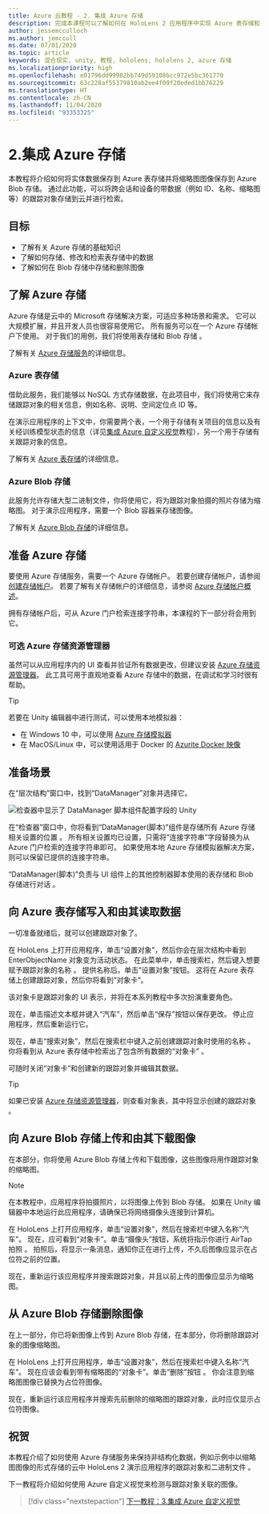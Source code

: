 ```yaml
---
title: Azure 云教程 - 2. 集成 Azure 存储
description: 完成本课程可以了解如何在 HoloLens 2 应用程序中实现 Azure 表存储和 Azure Blob 存储。
author: jessemcculloch
ms.author: jemccull
ms.date: 07/01/2020
ms.topic: article
keywords: 混合现实, unity, 教程, hololens, hololens 2, azure 存储
ms.localizationpriority: high
ms.openlocfilehash: e01796dd99982bb749d59108bcc972e5bc361770
ms.sourcegitcommit: 63c228af55379810ab2ee4f09f20eded1bb76229
ms.translationtype: HT
ms.contentlocale: zh-CN
ms.lasthandoff: 11/04/2020
ms.locfileid: "93353325"
---
```

# <a name="2-integrating-azure-storage"></a>2.集成 Azure 存储

本教程将介绍如何将实体数据保存到 Azure 表存储并将缩略图图像保存到 Azure Blob 存储。 通过此功能，可以将跨会话和设备的带数据（例如 ID、名称、缩略图等）的跟踪对象存储到云并进行检索。

## <a name="objectives"></a>目标

* 了解有关 Azure 存储的基础知识
* 了解如何存储、修改和检索表存储中的数据
* 了解如何在 Blob 存储中存储和删除图像

## <a name="understanding-azure-storage"></a>了解 Azure 存储

Azure 存储是云中的 Microsoft 存储解决方案，可适应多种场景和需求。 它可以大规模扩展，并且开发人员也很容易使用它。 所有服务可以在一个 Azure 存储帐户下使用。 对于我们的用例，我们将使用表存储和 Blob 存储 。

了解有关 [Azure 存储服务](https://docs.microsoft.com/azure/storage/blobs/storage-blobs-overview)的详细信息。

### <a name="azure-table-storage"></a>Azure 表存储

借助此服务，我们能够以 NoSQL 方式存储数据，在此项目中，我们将使用它来存储跟踪对象的相关信息，例如名称、说明、空间定位点 ID 等。

在演示应用程序的上下文中，你需要两个表，一个用于存储有关项目的信息以及有关经训练模型状态的信息（详见[集成 Azure 自定义视觉](mr-learning-azure-03.md)教程），另一个用于存储有关跟踪对象的信息。

了解有关 [Azure 表存储](https://docs.microsoft.com/azure/storage/tables/table-storage-overview)的详细信息。

### <a name="azure-blob-storage"></a>Azure Blob 存储

此服务允许存储大型二进制文件，你将使用它，将为跟踪对象拍摄的照片存储为缩略图。
对于演示应用程序，需要一个 Blob 容器来存储图像。

了解有关 [Azure Blob 存储](https://docs.microsoft.com/azure/storage/blobs/storage-blobs-introduction)的详细信息。

## <a name="preparing-azure-storage"></a>准备 Azure 存储

要使用 Azure 存储服务，需要一个 Azure 存储帐户。 若要创建存储帐户，请参阅[创建存储帐户](https://docs.microsoft.com/azure/storage/common/storage-account-create?tabs=azure-portal)。 若要了解有关存储帐户的详细信息，请参阅 [Azure 存储帐户概述](https://docs.microsoft.com/azure/storage/common/storage-account-overview)。

拥有存储帐户后，可从 Azure 门户检索连接字符串，本课程的下一部分将会用到它。

### <a name="optional-azure-storage-explorer"></a>可选 Azure 存储资源管理器

虽然可以从应用程序内的 UI 查看并验证所有数据更改，但建议安装 [Azure 存储资源管理器](https://azure.microsoft.com/features/storage-explorer/)。 此工具可用于直观地查看 Azure 存储中的数据，在调试和学习时很有帮助。

> [!TIP]
> 若要在 Unity 编辑器中进行测试，可以使用本地模拟器：
> * 在 Windows 10 中，可以使用 [Azure 存储模拟器](https://docs.microsoft.com/azure/storage/common/storage-use-emulator)
> * 在 MacOS/Linux 中，可以使用适用于 Docker 的 [Azurite Docker 映像](https://hub.docker.com/_/microsoft-azure-storage-azurite)

## <a name="preparing-the-scene"></a>准备场景

在“层次结构”窗口中，找到“DataManager”对象并选择它。

![检查器中显示了 DataManager 脚本组件配置字段的 Unity](images/mr-learning-azure/tutorial2-section4-step1-1.png)

在“检查器”窗口中，你将看到“DataManager(脚本)”组件是存储所有 Azure 存储相关设置的位置 。 所有相关设置均已设置，只需将“连接字符串”字段替换为从 Azure 门户检索的连接字符串即可。 如果使用本地 Azure 存储模拟器解决方案，则可以保留已提供的连接字符串。

“DataManager(脚本)”负责与 UI 组件上的其他控制器脚本使用的表存储和 Blob 存储进行对话  。

## <a name="writing-and-reading-data-from-azure-table-storage"></a>向 Azure 表存储写入和由其读取数据

一切准备就绪后，就可以创建跟踪对象了。

在 HoloLens 上打开应用程序，单击“设置对象”，然后你会在层次结构中看到 EnterObjectName 对象变为活动状态。 在此菜单中，单击搜索栏，然后键入想要赋予跟踪对象的名称 。 提供名称后，单击“设置对象”按钮。 这将在 Azure 表存储上创建跟踪对象，然后你将看到“对象卡”。

该对象卡是跟踪对象的 UI 表示，并将在本系列教程中多次扮演重要角色。

现在，单击描述文本框并键入“汽车”，然后单击“保存”按钮以保存更改。 停止应用程序，然后重新运行它。

现在，单击“搜索对象”，然后在搜索栏中键入之前创建跟踪对象时使用的名称 。 你将看到从 Azure 表存储中检索出了包含所有数据的“对象卡” 。

可随时关闭“对象卡”和创建新的跟踪对象并编辑其数据。

> [!TIP]
> 如果已安装 [Azure 存储资源管理器](https://azure.microsoft.com/features/storage-explorer/)，则查看对象表，其中将显示创建的跟踪对象 。

## <a name="uploading-and-download-image-from-azure-blob-storage"></a>向 Azure Blob 存储上传和由其下载图像

在本部分，你将使用 Azure Blob 存储上传和下载图像，这些图像将用作跟踪对象的缩略图。

> [!NOTE]
> 在本教程中，应用程序将拍摄照片，以将图像上传到 Blob 存储。 如果在 Unity 编辑器中本地运行此应用程序，请确保已将网络摄像头连接到计算机。

在 HoloLens 上打开应用程序，单击“设置对象”，然后在搜索栏中键入名称“汽车”。 现在，应可看到“对象卡”。单击“摄像头”按钮，系统将指示你进行 AirTap 拍照 。 拍照后，将显示一条消息，通知你正在进行上传，不久后图像应显示在占位符之前的位置。

现在，重新运行该应用程序并搜索跟踪对象，并且以前上传的图像应显示为缩略图。

## <a name="deleting-image-from-azure-blob-storage"></a>从 Azure Blob 存储删除图像

在上一部分，你已将新图像上传到 Azure Blob 存储，在本部分，你将删除跟踪对象的图像缩略图。

在 HoloLens 上打开应用程序，单击“设置对象”，然后在搜索栏中键入名称“汽车”。 现在应该会看到带有缩略图的“对象卡”。单击“删除”按钮 。 你会注意到缩略图图像已替换为占位符图像。

现在，重新运行该应用程序并搜索先前删除的缩略图的跟踪对象，此时应仅显示占位符图像。

## <a name="congratulations"></a>祝贺

本教程介绍了如何使用 Azure 存储服务来保持非结构化数据，例如示例中以缩略图图像的形式存储的云中 HoloLens 2 演示应用程序的跟踪对象和二进制文件 。

下一教程将介绍如何使用 Azure 自定义视觉来检测与跟踪对象关联的图像。

> [!div class="nextstepaction"]
> [下一教程：3.集成 Azure 自定义视觉](mr-learning-azure-03.md)
